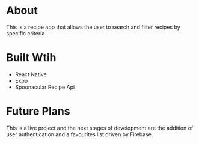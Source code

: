 # About

This is a recipe app that allows the user to search and filter recipes by specific criteria 

# Built Wtih
* React Native
* Expo
* Spoonacular Recipe Api

# Future Plans
This is a live project and the next stages of development are the addition of user authentication and a favourites list driven by Firebase.